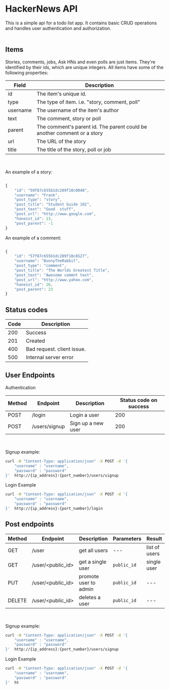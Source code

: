# HackerNews API

This is a simple api for a todo list app. It contains basic CRUD operations and handles user authentication and authorization.
</br>
</br>  

## Items

Stories, comments, jobs, Ask HNs and even polls are just items. They're identified by their ids, which are unique integers. All items have some of the following properties:

| Field | Description |
| --- | --- |
| id | The item's unique id. |
| type | The type of item. i.e. "story, comment, poll" |
| username | The username of the item's author |
| text | The comment, story or poll |
| parent | The comment's parent id. The parent could be  another comment or a story |
| url | The URL of the story |
| title | The title of the story, poll or job |
</br>  

An example of a story:

```javascript

{
    "id": "59f87c655b1dc209f10c0048",
    "username": "Frank",
    "post_type": "story",
    "post_title": "Student Guide 102",
    "post_text": "Good  stuff",
    "post_url": "http://www.google.com",
    "hanesst_id": 23,
    "post_parent": -1
}

```

An example of a comment:

```javascript

{
    "id": "57f87c655b1dc209f10c6527",
    "username": "BunnyTheRabbit",
    "post_type": "comment",
    "post_title": "The Worlds Greatest Title",
    "post_text": "Awesome commnt text",
    "post_url": "http://www.yahoo.com",
    "hanesst_id": 26,
    "post_parent": 23
}

```

## Status codes

| Code | Description |
| --- | --- |
| 200 | Success |
| 201 | Created |
| 400 | Bad request. client issue. |
| 500 | Internal server error |

## User Endpoints

Authentication

| Method | Endpoint | Description | Status code on success |
| --- | --- | --- | --- |
| POST | /login | Login a user | 200 |
| POST | /users/signup | Sign up a new user | 200 |
</br>

Signup example:

```sh
curl -H "Content-Type: application/json" -X POST -d '{
    "username" : "username",
    "password" : "password"
}'  http://{ip_address}:{port_number}/users/signup
```

Login Example

```sh
curl -H "Content-Type: application/json" -X POST -d '{
    "username" : "username",
    "password" : "password"
}'  http://{ip_address}:{port_number}/login
```

## Post endpoints

| Method | Endpoint | Description | Parameters | Result |
| --- | --- | --- | --- | --- |
| GET | /user | get all users | --- | list of users | 
| GET | /user/<public_id> | get a single user | `public_id` | single user |
| PUT | /user/<public_id> | promote user to admin | `public_id` | --- |
| DELETE | /user/<public_id> | deletes a user | `public_id` | --- |
</br>

Signup example:

```sh
curl -H "Content-Type: application/json" -X POST -d '{
    "username" : "username",
    "password" : "password"
}'  http://{ip_address}:{port_number}/users/signup
```

Login Example

```sh
curl -H "Content-Type: application/json" -X POST -d '{
    "username" : "username",
    "password" : "password"
}'  ht

